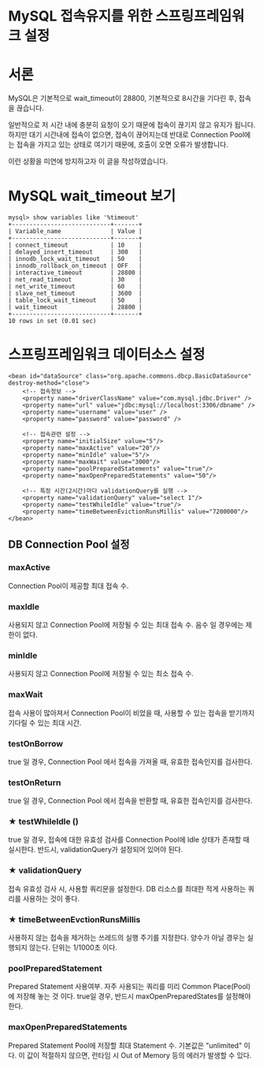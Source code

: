 MySQL 접속유지를 위한 스프링프레임워크 설정
===

# 서론
MySQL은 기본적으로 wait_timeout이 28800, 기본적으로 8시간을 기다린 후, 접속을 끊습니다.

일반적으로 저 시간 내에 충분히 요청이 오기 때문에 접속이 끊기지 않고 유지가 됩니다. 하지만 대기 시간내에 접속이 없으면, 접속이 끊어지는데 반대로 Connection Pool에는 접속을 가지고 있는 상태로 여기기 때문에, 호출이 오면 오류가 발생합니다.

이런 상황을 미연에 방지하고자 이 글을 작성하였습니다.

# MySQL wait_timeout 보기
    mysql> show variables like '%timeout'
	+----------------------------+-------+
	| Variable_name              | Value |
	+----------------------------+-------+
	| connect_timeout            | 10    |
	| delayed_insert_timeout     | 300   |
	| innodb_lock_wait_timeout   | 50    |
	| innodb_rollback_on_timeout | OFF   |
	| interactive_timeout        | 28800 |
	| net_read_timeout           | 30    |
	| net_write_timeout          | 60    |
	| slave_net_timeout          | 3600  |
	| table_lock_wait_timeout    | 50    |
	| wait_timeout               | 28800 |
	+----------------------------+-------+
	10 rows in set (0.01 sec)


# 스프링프레임워크 데이터소스 설정

	<bean id="dataSource" class="org.apache.commons.dbcp.BasicDataSource" destroy-method="close">
		<!-- 접속정보 -->
		<property name="driverClassName" value="com.mysql.jdbc.Driver" />
		<property name="url" value="jdbc:mysql://localhost:3306/dbname" />
		<property name="username" value="user" />
		<property name="password" value="password" />

		<!-- 접속관련 설정 -->
		<property name="initialSize" value="5"/>	
        <property name="maxActive" value="20"/>	
        <property name="minIdle" value="5"/>
        <property name="maxWait" value="3000"/>	
        <property name="poolPreparedStatements" value="true"/>
        <property name="maxOpenPreparedStatements" value="50"/>

		<!-- 특정 시간(2시간)마다 validationQuery를 실행 -->
		<property name="validationQuery" value="select 1"/>
		<property name="testWhileIdle" value="true"/>
        <property name="timeBetweenEvictionRunsMillis" value="7200000"/> 
	</bean> 

## DB Connection Pool 설정 

### maxActive
Connection Pool이 제공할 최대 접속 수.

### maxIdle
사용되지 않고 Connection Pool에 저장될 수 있는 최대 접속 수. 음수 일 경우에는 제한이 없다.

### minIdle
사용되지 않고 Connection Pool에 저장될 수 있는 최소 접속 수.

### maxWait
접속 사용이 많아져서 Connection Pool이 비었을 때, 사용할 수 있는 접속을 받기까지 기다릴 수 있는 최대 시간.

### testOnBorrow
true 일 경우, Connection Pool 에서 접속을 가져올 때, 유효한 접속인지를 검사한다.

### testOnReturn
true 일 경우, Connection Pool 에서 접속을 반환할 때, 유효한 접속인지를 검사한다.

### ★ testWhileIdle ()
true 일 경우, 접속에 대한 유효성 검사를 Connection Pool에 Idle 상태가 존재할 때 실시한다. 반드시, validationQuery가 설정되어 있어야 된다.

### ★ validationQuery
접속 유효성 검사 시, 사용할 쿼리문을 설정한다. DB 리소스를 최대한 적게 사용하는 쿼리를 사용하는 것이 좋다.

### ★ timeBetweenEvctionRunsMillis
사용하지 않는 접속을 제거하는 쓰레드의 실행 주기를 지정한다. 양수가 아닐 경우는 실행되지 않는다. 단위는 1/1000초 이다.

### poolPreparedStatement
Prepared Statement 사용여부. 자주 사용되는 쿼리를 미리 Common Place(Pool) 에 저장해 놓는 것 이다. true일 경우, 반드시 maxOpenPreparedStates를 설정해야한다.

### maxOpenPreparedStatements
Prepared Statement Pool에 저장할 최대 Statement 수. 기본값은 "unlimited" 이다. 이 값이 적절하지 않으면, 런타임 시 Out of Memory 등의 에러가 발생할 수 있다.
 